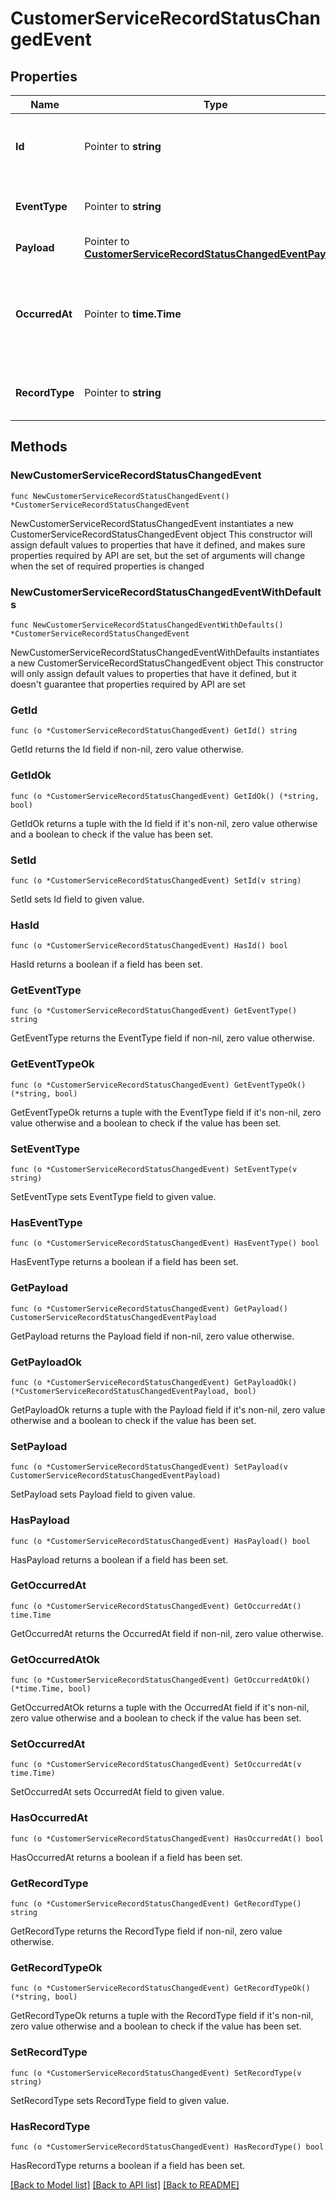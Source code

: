 # CustomerServiceRecordStatusChangedEvent

## Properties

Name | Type | Description | Notes
------------ | ------------- | ------------- | -------------
**Id** | Pointer to **string** | Uniquely identifies the callback event. | [optional] 
**EventType** | Pointer to **string** | The type of the callback event. | [optional] 
**Payload** | Pointer to [**CustomerServiceRecordStatusChangedEventPayload**](CustomerServiceRecordStatusChangedEventPayload.md) |  | [optional] 
**OccurredAt** | Pointer to **time.Time** | ISO 8601 formatted date indicating when the callback event occurred. | [optional] 
**RecordType** | Pointer to **string** | Identifies the type of the resource. | [optional] 

## Methods

### NewCustomerServiceRecordStatusChangedEvent

`func NewCustomerServiceRecordStatusChangedEvent() *CustomerServiceRecordStatusChangedEvent`

NewCustomerServiceRecordStatusChangedEvent instantiates a new CustomerServiceRecordStatusChangedEvent object
This constructor will assign default values to properties that have it defined,
and makes sure properties required by API are set, but the set of arguments
will change when the set of required properties is changed

### NewCustomerServiceRecordStatusChangedEventWithDefaults

`func NewCustomerServiceRecordStatusChangedEventWithDefaults() *CustomerServiceRecordStatusChangedEvent`

NewCustomerServiceRecordStatusChangedEventWithDefaults instantiates a new CustomerServiceRecordStatusChangedEvent object
This constructor will only assign default values to properties that have it defined,
but it doesn't guarantee that properties required by API are set

### GetId

`func (o *CustomerServiceRecordStatusChangedEvent) GetId() string`

GetId returns the Id field if non-nil, zero value otherwise.

### GetIdOk

`func (o *CustomerServiceRecordStatusChangedEvent) GetIdOk() (*string, bool)`

GetIdOk returns a tuple with the Id field if it's non-nil, zero value otherwise
and a boolean to check if the value has been set.

### SetId

`func (o *CustomerServiceRecordStatusChangedEvent) SetId(v string)`

SetId sets Id field to given value.

### HasId

`func (o *CustomerServiceRecordStatusChangedEvent) HasId() bool`

HasId returns a boolean if a field has been set.

### GetEventType

`func (o *CustomerServiceRecordStatusChangedEvent) GetEventType() string`

GetEventType returns the EventType field if non-nil, zero value otherwise.

### GetEventTypeOk

`func (o *CustomerServiceRecordStatusChangedEvent) GetEventTypeOk() (*string, bool)`

GetEventTypeOk returns a tuple with the EventType field if it's non-nil, zero value otherwise
and a boolean to check if the value has been set.

### SetEventType

`func (o *CustomerServiceRecordStatusChangedEvent) SetEventType(v string)`

SetEventType sets EventType field to given value.

### HasEventType

`func (o *CustomerServiceRecordStatusChangedEvent) HasEventType() bool`

HasEventType returns a boolean if a field has been set.

### GetPayload

`func (o *CustomerServiceRecordStatusChangedEvent) GetPayload() CustomerServiceRecordStatusChangedEventPayload`

GetPayload returns the Payload field if non-nil, zero value otherwise.

### GetPayloadOk

`func (o *CustomerServiceRecordStatusChangedEvent) GetPayloadOk() (*CustomerServiceRecordStatusChangedEventPayload, bool)`

GetPayloadOk returns a tuple with the Payload field if it's non-nil, zero value otherwise
and a boolean to check if the value has been set.

### SetPayload

`func (o *CustomerServiceRecordStatusChangedEvent) SetPayload(v CustomerServiceRecordStatusChangedEventPayload)`

SetPayload sets Payload field to given value.

### HasPayload

`func (o *CustomerServiceRecordStatusChangedEvent) HasPayload() bool`

HasPayload returns a boolean if a field has been set.

### GetOccurredAt

`func (o *CustomerServiceRecordStatusChangedEvent) GetOccurredAt() time.Time`

GetOccurredAt returns the OccurredAt field if non-nil, zero value otherwise.

### GetOccurredAtOk

`func (o *CustomerServiceRecordStatusChangedEvent) GetOccurredAtOk() (*time.Time, bool)`

GetOccurredAtOk returns a tuple with the OccurredAt field if it's non-nil, zero value otherwise
and a boolean to check if the value has been set.

### SetOccurredAt

`func (o *CustomerServiceRecordStatusChangedEvent) SetOccurredAt(v time.Time)`

SetOccurredAt sets OccurredAt field to given value.

### HasOccurredAt

`func (o *CustomerServiceRecordStatusChangedEvent) HasOccurredAt() bool`

HasOccurredAt returns a boolean if a field has been set.

### GetRecordType

`func (o *CustomerServiceRecordStatusChangedEvent) GetRecordType() string`

GetRecordType returns the RecordType field if non-nil, zero value otherwise.

### GetRecordTypeOk

`func (o *CustomerServiceRecordStatusChangedEvent) GetRecordTypeOk() (*string, bool)`

GetRecordTypeOk returns a tuple with the RecordType field if it's non-nil, zero value otherwise
and a boolean to check if the value has been set.

### SetRecordType

`func (o *CustomerServiceRecordStatusChangedEvent) SetRecordType(v string)`

SetRecordType sets RecordType field to given value.

### HasRecordType

`func (o *CustomerServiceRecordStatusChangedEvent) HasRecordType() bool`

HasRecordType returns a boolean if a field has been set.


[[Back to Model list]](../README.md#documentation-for-models) [[Back to API list]](../README.md#documentation-for-api-endpoints) [[Back to README]](../README.md)


